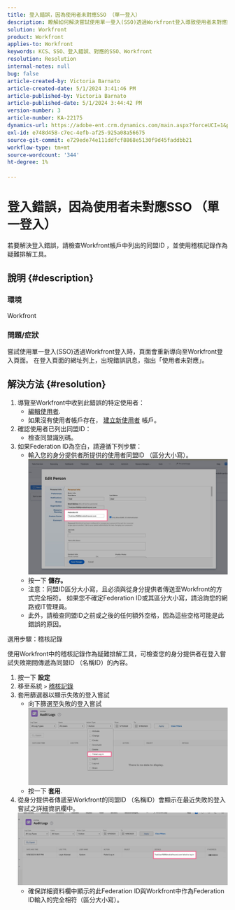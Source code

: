 ```yaml
---
title: 登入錯誤，因為使用者未對應SSO （單一登入）
description: 瞭解如何解決嘗試使用單一登入(SSO)透過Workfront登入導致使用者未對應錯誤的問題。
solution: Workfront
product: Workfront
applies-to: Workfront
keywords: KCS、SSO、登入錯誤、對應的SSO、Workfront
resolution: Resolution
internal-notes: null
bug: false
article-created-by: Victoria Barnato
article-created-date: 5/1/2024 3:41:46 PM
article-published-by: Victoria Barnato
article-published-date: 5/1/2024 3:44:42 PM
version-number: 3
article-number: KA-22175
dynamics-url: https://adobe-ent.crm.dynamics.com/main.aspx?forceUCI=1&pagetype=entityrecord&etn=knowledgearticle&id=822fef4e-d107-ef11-9f89-000d3a372703
exl-id: e748d458-c7ec-4efb-af25-925a08a56675
source-git-commit: e729ede74e111ddfcf8868e5130f9d45faddbb21
workflow-type: tm+mt
source-wordcount: '344'
ht-degree: 1%

---
```


# 登入錯誤，因為使用者未對應SSO （單一登入）


若要解決登入錯誤，請檢查Workfront帳戶中列出的同盟ID ，並使用稽核記錄作為疑難排解工具。

## 說明 {#description}


### 環境

Workfront

### 問題/症狀

嘗試使用單一登入(SSO)透過Workfront登入時，頁面會重新導向至Workfront登入頁面。 在登入頁面的網址列上，出現錯誤訊息，指出「使用者未對應」。


## 解決方法 {#resolution}


1. 導覽至Workfront中收到此錯誤的特定使用者：
   - [編輯使用者](https://experienceleague.adobe.com/docs/workfront/using/administration-and-setup/add-users/create-manage-users/edit-a-users-profile.html?lang=en).
   - 如果沒有使用者帳戶存在， [建立新使用者](https://experienceleague.adobe.com/docs/workfront/using/administration-and-setup/add-users/create-manage-users/add-users.html?lang=en) 帳戶。
2. 確認使用者已列出同盟ID：
   - 檢查同盟識別碼。
3. 如果Federation ID為空白，請遵循下列步驟：
   - 輸入您的身分提供者所提供的使用者同盟ID （區分大小寫）。![](assets/60d91e83-e81c-ee11-8f6e-6045bd006268.png)
   - 按一下 <b>儲存。</b>
   - 注意：同盟ID區分大小寫，且必須與從身分提供者傳送至Workfront的方式完全相符。 如果您不確定Federation ID或其區分大小寫，請洽詢您的網路或IT管理員。
   - 此外，請檢查同盟ID之前或之後的任何額外空格，因為這些空格可能是此錯誤的原因。




選用步驟：稽核記錄

使用Workfront中的稽核記錄作為疑難排解工具，可檢查您的身分提供者在登入嘗試失敗期間傳遞為同盟ID （名稱ID）的內容。

1. 按一下 <b>設定</b>
2. 移至系統 `>`  [稽核記錄](https://experienceleague.adobe.com/docs/workfront/using/administration-and-setup/add-users/create-manage-users/audit-logs.html?lang=en)
3. 套用篩選器以顯示失敗的登入嘗試
   - 向下篩選至失敗的登入嘗試 ![](assets/536bf45b-e81c-ee11-8f6e-6045bd006268.png)
   - 按一下 <b>套用</b>.
4. 從身分提供者傳遞至Workfront的同盟ID （名稱ID）會顯示在最近失敗的登入嘗試之詳細資訊欄中。![](assets/d6dec0af-e81c-ee11-8f6e-6045bd006268.png)
   - 確保詳細資料欄中顯示的此Federation ID與Workfront中作為Federation ID輸入的完全相符（區分大小寫）。

